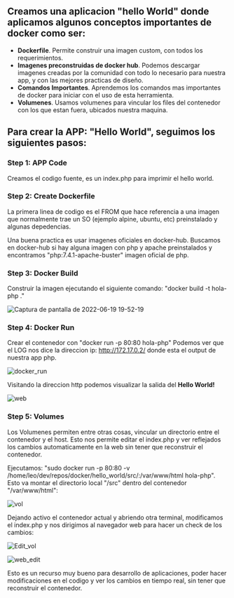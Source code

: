 ## Creamos una aplicacion "hello World" donde aplicamos algunos conceptos importantes de docker como ser:

- **Dockerfile**. Permite construir una imagen custom, con todos los requerimientos.
- **Imagenes preconstruidas de docker hub**. Podemos descargar imagenes creadas por la comunidad con todo lo necesario para nuestra app, y con las mejores practicas de diseño.
- **Comandos Importantes**. Aprendemos los comandos mas importantes de docker para iniciar con el uso de esta herramienta.
- **Volumenes**. Usamos volumenes para vincular los files del contenedor con los que estan fuera, ubicados nuestra maquina.

## Para crear la APP: "Hello World", seguimos los siguientes pasos:

### Step 1: **APP Code**
Creamos el codigo fuente, es un index.php para imprimir el hello world.

### Step 2: **Create Dockerfile**
La primera linea de codigo es el FROM que hace referencia a una imagen que normalmente trae un SO (ejemplo alpine, ubuntu, etc) preinstalado y algunas depedencias. 

Una buena practica es usar imagenes oficiales en docker-hub. Buscamos en docker-hub si hay alguna imagen con php y apache preinstalados y encontramos "php:7.4.1-apache-buster" imagen oficial de php.

### Step 3: **Docker Build**
Construir la imagen ejecutando el siguiente comando: "docker build -t hola-php ."

![Captura de pantalla de 2022-06-19 19-52-19](https://user-images.githubusercontent.com/42939877/174503347-56425e5a-6ef4-4eaa-82b6-3d7b31ca1fb6.png)

### Step 4: **Docker Run**
Crear el contenedor con "docker run -p 80:80 hola-php"
Podemos ver que el LOG nos dice la direccion ip: http://172.17.0.2/ donde esta el output de nuestra app php.

![docker_run](https://user-images.githubusercontent.com/42939877/174502810-d610346f-0beb-4728-aaee-c8a583899d1b.png)

Visitando la direccion http podemos visualizar la salida del **Hello World!**

![web](https://user-images.githubusercontent.com/42939877/174504376-92daab08-1a26-4c2a-b121-4154f4fef5d1.png)

### Step 5: Volumes
Los Volumenes permiten entre otras cosas, vincular un directorio entre el contenedor y el host. Esto nos permite editar el index.php y ver reflejados los cambios automaticamente en la web sin tener que reconstruir el contenedor.

Ejecutamos: "sudo docker run -p 80:80 -v /home/leo/dev/repos/docker/hello_world/src/:/var/www/html hola-php". Esto va montar el directorio local "/src" dentro del contenedor "/var/www/html":

![vol](https://user-images.githubusercontent.com/42939877/174504987-38cf2735-2ed9-4a03-8d28-822277e055ac.png)

Dejando activo el contenedor actual y abriendo otra terminal, modificamos el index.php y nos dirigimos al navegador web para hacer un check de los cambios:

![Edit_vol](https://user-images.githubusercontent.com/42939877/174505238-4f1ded29-7f58-43b8-84a3-c36c4d0501cc.png)

![web_edit](https://user-images.githubusercontent.com/42939877/174505248-af878054-bff3-487a-9bb4-31278b89c593.png)

Esto es un recurso muy bueno para desarrollo de aplicaciones, poder hacer modificaciones en el codigo y ver los cambios en tiempo real, sin tener que reconstruir el contenedor.
